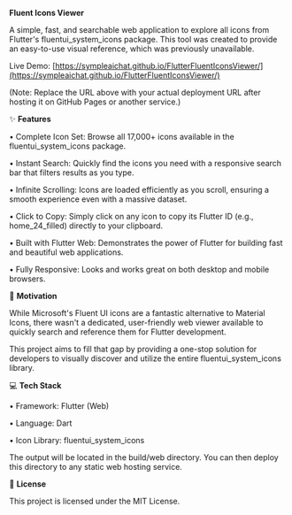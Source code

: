 **Fluent Icons Viewer**

A simple, fast, and searchable web application to explore all icons from Flutter's fluentui_system_icons package. This tool was created to provide an easy-to-use visual reference, which was previously unavailable.

Live Demo: [https://sympleaichat.github.io/FlutterFluentIconsViewer/](https://sympleaichat.github.io/FlutterFluentIconsViewer/)

(Note: Replace the URL above with your actual deployment URL after hosting it on GitHub Pages or another service.)



✨ **Features**

•	Complete Icon Set: Browse all 17,000+ icons available in the fluentui_system_icons package.

•	Instant Search: Quickly find the icons you need with a responsive search bar that filters results as you type.

•	Infinite Scrolling: Icons are loaded efficiently as you scroll, ensuring a smooth experience even with a massive dataset.

•	Click to Copy: Simply click on any icon to copy its Flutter ID (e.g., home_24_filled) directly to your clipboard.

•	Built with Flutter Web: Demonstrates the power of Flutter for building fast and beautiful web applications.

•	Fully Responsive: Looks and works great on both desktop and mobile browsers.



🚀 **Motivation**

While Microsoft's Fluent UI icons are a fantastic alternative to Material Icons, there wasn't a dedicated, user-friendly web viewer available to quickly search and reference them for Flutter development. 

This project aims to fill that gap by providing a one-stop solution for developers to visually discover and utilize the entire fluentui_system_icons library.


💻 **Tech Stack**

•	Framework: Flutter (Web)

•	Language: Dart

•	Icon Library: fluentui_system_icons


The output will be located in the build/web directory. You can then deploy this directory to any static web hosting service.


📄 **License**

This project is licensed under the MIT License.
